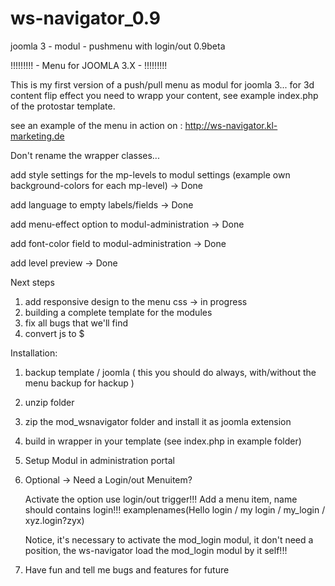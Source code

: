 # ws-navigator_0.9
joomla 3 - modul - pushmenu with login/out 0.9beta

!!!!!!!!! - Menu for JOOMLA 3.X - !!!!!!!!!

This is my first version of a push/pull menu as modul for joomla 3...
for 3d content flip effect you need to wrapp your content, see example index.php of the protostar template.

see an example of the menu in action on : http://ws-navigator.kl-marketing.de

Don't rename the wrapper classes...

add style settings for the mp-levels to modul settings (example own background-colors for each mp-level) -> Done

add language to empty labels/fields -> Done

add menu-effect option to modul-administration -> Done

add font-color field to modul-administration -> Done

add level preview -> Done

Next steps
  1. add responsive design to the menu css -> in progress
  2. building a complete template for the modules
  3. fix all bugs that we'll find
  4. convert js to $

Installation:
  1. backup template / joomla ( this you should do always, with/without the menu backup for hackup )
  2. unzip folder
  3. zip the mod_wsnavigator folder and install it as joomla extension
  4. build in wrapper in your template (see index.php in example folder)
  5. Setup Modul in administration portal
  6. Optional -> Need a Login/out Menuitem?

        Activate the option use login/out trigger!!!
        Add a menu item, name should contains login!!!
        examplenames(Hello login / my login / my_login / xyz.login?zyx)

        Notice, it's necessary to activate the mod_login modul, it don't need a position,
        the ws-navigator load the mod_login modul by it self!!!

  7. Have fun and tell me bugs and features for future

